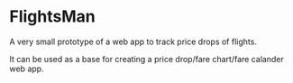 # FlightsMan

A very small prototype of a web app to track price drops of flights. 

It can be used as a base for creating a price drop/fare chart/fare calander web app. 
